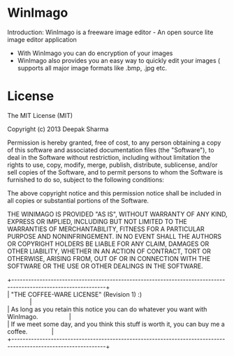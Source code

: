 WinImago
========

Introduction: WinImago is a freeware image editor - An open source lite image editor application
 * With WinImago you can do encryption of your images
 * WinImago also provides you an easy way to quickly edit your images ( supports all major image formats like .bmp, .jpg etc.

License
========

The MIT License (MIT)

Copyright (c) 2013 Deepak Sharma

Permission is hereby granted, free of cost, to any person obtaining a copy
of this software and associated documentation files (the "Software"), to deal
in the Software without restriction, including without limitation the rights
to use, copy, modify, merge, publish, distribute, sublicense, and/or sell
copies of the Software, and to permit persons to whom the Software is
furnished to do so, subject to the following conditions:

The above copyright notice and this permission notice shall be included in
all copies or substantial portions of the Software.

THE WINIMAGO IS PROVIDED "AS IS", WITHOUT WARRANTY OF ANY KIND, EXPRESS OR
IMPLIED, INCLUDING BUT NOT LIMITED TO THE WARRANTIES OF MERCHANTABILITY,
FITNESS FOR A PARTICULAR PURPOSE AND NONINFRINGEMENT. IN NO EVENT SHALL THE
AUTHORS OR COPYRIGHT HOLDERS BE LIABLE FOR ANY CLAIM, DAMAGES OR OTHER
LIABILITY, WHETHER IN AN ACTION OF CONTRACT, TORT OR OTHERWISE, ARISING FROM,
OUT OF OR IN CONNECTION WITH THE SOFTWARE OR THE USE OR OTHER DEALINGS IN
THE SOFTWARE.

 +---------------------------------------------------------------------------------------------------------------+<br>
 | "THE COFFEE-WARE LICENSE" (Revision 1) :)  &nbsp; &nbsp; &nbsp;&nbsp; &nbsp; &nbsp; &nbsp; &nbsp;&nbsp; &nbsp; &nbsp; &nbsp; &nbsp; &nbsp; &nbsp; &nbsp; &nbsp; &nbsp; &nbsp; &nbsp; &nbsp; &nbsp; &nbsp; &nbsp; &nbsp; &nbsp; &nbsp; &nbsp; &nbsp; &nbsp; &nbsp; &nbsp;|<br>
 | As long as you retain this notice you can do whatever you want with WinImago. &nbsp; &nbsp; &nbsp; &nbsp; &nbsp; &nbsp; &nbsp; &nbsp; &nbsp;|<br>
 | If we meet some day, and you think this stuff is worth it, you can buy me a coffee. &nbsp; &nbsp; &nbsp; &nbsp; &nbsp; &nbsp; &nbsp;|<br>
 +---------------------------------------------------------------------------------------------------------------+<br>
 
